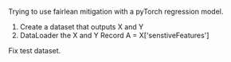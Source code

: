 Trying to use fairlean mitigation with a pyTorch regression model.

1. Create a dataset that outputs X and Y
2. DataLoader the X and Y
Record A = X['senstiveFeatures']

Fix test dataset. 
